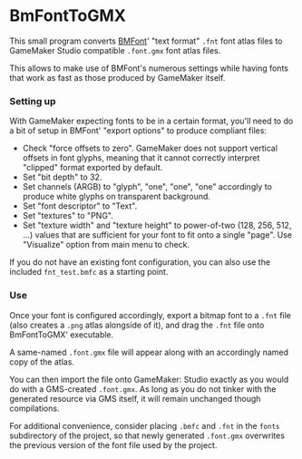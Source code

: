 # BmFontToGMX #

This small program converts [BMFont](http://www.angelcode.com/products/bmfont/)' "text format" `.fnt` font atlas files to GameMaker Studio compatible `.font.gmx` font atlas files.

This allows to make use of BMFont's numerous settings while having fonts that work as fast as those produced by GameMaker itself.

### Setting up ###

With GameMaker expecting fonts to be in a certain format, you'll need to do a bit of setup in BMFont' "export options" to produce compliant files:

* Check "force offsets to zero". GameMaker does not support vertical offsets in font glyphs, meaning that it cannot correctly interpret "clipped" format exported by default.
* Set "bit depth" to 32.
* Set channels (ARGB) to "glyph", "one", "one", "one" accordingly to produce white glyphs on transparent background.
* Set "font descriptor" to "Text".
* Set "textures" to "PNG".
* Set "texture width" and "texture height" to power-of-two (128, 256, 512, ...) values that are sufficient for your font to fit onto a single "page". Use "Visualize" option from main menu to check.

If you do not have an existing font configuration, you can also use the included `fnt_test.bmfc` as a starting point.

### Use ###

Once your font is configured accordingly, export a bitmap font to a `.fnt` file (also creates a `.png` atlas alongside of it), and drag the `.fnt` file onto BmFontToGMX' executable.

A same-named `.font.gmx` file will appear along with an accordingly named copy of the atlas.

You can then import the file onto GameMaker: Studio exactly as you would do with a GMS-created `.font.gmx`. As long as you do not tinker with the generated resource via GMS itself, it will remain unchanged though compilations.

For additional convenience, consider placing `.bmfc` and `.fnt` in the `fonts` subdirectory of the project, so that newly generated `.font.gmx` overwrites the previous version of the font file used by the project.